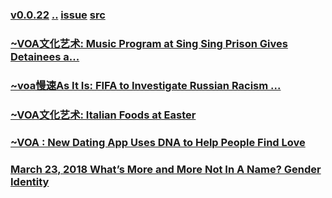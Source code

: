 ### [v0.0.22](https://github.com/littleflute/english/edit/master/voa/ARTS_CULTURE/readme.md) [..](..) [issue](https://github.com/littleflute/english/issues/51) [src](https://learningenglish.voanews.com/z/986)

### [~VOA文化艺术: Music Program at Sing Sing Prison Gives Detainees a...](https://mp.weixin.qq.com/s?__biz=MzIxMTUzOTUzOA==&mid=2247485500&idx=7&sn=7e9b05578250d70c428a0992e1dcabdc&chksm=97528b01a0250217aae3847ce102cd48ef3904722335a02a488c226848cc7ace0cc92a563599#rd)
### [~voa慢速As It Is: FIFA to Investigate Russian Racism ...](https://mp.weixin.qq.com/s?__biz=MzIxMTUzOTUzOA==&mid=2247485500&idx=1&sn=37d27865ed9eb53440445137d6ee3e67&chksm=97528b01a0250217aeb3bbfd480ff712a6e14a4df99b21e23a07459854e10f4738bee78e2c33#rd)
### [~VOA文化艺术: Italian Foods at Easter](https://mp.weixin.qq.com/s?__biz=MzIxMTUzOTUzOA==&mid=2247485500&idx=8&sn=9a6e77928f11333ad6619d8f1ef45ee8&chksm=97528b01a0250217fee63bae86f2da145b9f1285e4700599ac6f853c0ad3ad020dd9e5faca89#rd)
### [~VOA : New Dating App Uses DNA to Help People Find Love](https://mp.weixin.qq.com/s?__biz=MzIxMTUzOTUzOA==&mid=2247485410&idx=6&sn=5d88eff9d06f74f0cd9801d0d077dfcb&chksm=975284dfa0250dc9e068e6f41b049e7dc0aaed5f44d449c87ab5dadc0dc54289f37a64e5800e#rd)
### [March 23, 2018 What’s More and More Not In A Name? Gender Identity](https://mp.weixin.qq.com/s?__biz=MzIxMTUzOTUzOA==&mid=100001279&idx=1&sn=c3fb741cbe1d7ca9757e0ca3349f3cea&chksm=175286c220250fd4e55022d0be8e6a2f74f1cf10cc3a6ceb276ce24f78319a57d9690d6f14a6&mpshare=1&scene=24&srcid=0325fQnSOfdL01q2XZ82mbUa#rd)

